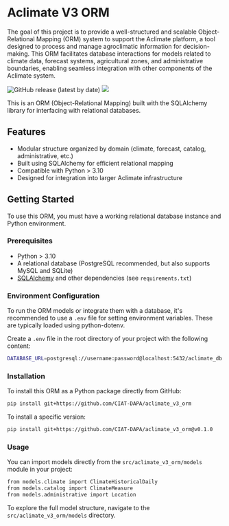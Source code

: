 # Aclimate V3 ORM

The goal of this project is to provide a well-structured and scalable Object-Relational Mapping (ORM) system to support the Aclimate platform, a tool designed to process and manage agroclimatic information for decision-making. This ORM facilitates database interactions for models related to climate data, forecast systems, agricultural zones, and administrative boundaries, enabling seamless integration with other components of the Aclimate system.

![GitHub release (latest by date)](https://img.shields.io/github/v/release/CIAT-DAPA/aclimate_v3_orm) ![](https://img.shields.io/github/v/tag/CIAT-DAPA/aclimate_v3_orm)

This is an ORM (Object-Relational Mapping) built with the SQLAlchemy library for interfacing with relational databases.

## Features

- Modular structure organized by domain (climate, forecast, catalog, administrative, etc.)
- Built using SQLAlchemy for efficient relational mapping
- Compatible with Python > 3.10
- Designed for integration into larger Aclimate infrastructure

## Getting Started

To use this ORM, you must have a working relational database instance and Python environment.

### Prerequisites

- Python > 3.10
- A relational database (PostgreSQL recommended, but also supports MySQL and SQLite)
- [SQLAlchemy](https://www.sqlalchemy.org/) and other dependencies (see `requirements.txt`)

### Environment Configuration

To run the ORM models or integrate them with a database, it's recommended to use a `.env` file for setting environment variables. These are typically loaded using python-dotenv.

Create a `.env` file in the root directory of your project with the following content:

```bash
DATABASE_URL=postgresql://username:password@localhost:5432/aclimate_db
```

### Installation

To install this ORM as a Python package directly from GitHub:

```bash
pip install git+https://github.com/CIAT-DAPA/aclimate_v3_orm
```

To install a specific version:

```bash
pip install git+https://github.com/CIAT-DAPA/aclimate_v3_orm@v0.1.0
```

### Usage

You can import models directly from the `src/aclimate_v3_orm/models` module in your project:

```bash
from models.climate import ClimateHistoricalDaily
from models.catalog import ClimateMeasure
from models.administrative import Location
```

To explore the full model structure, navigate to the `src/aclimate_v3_orm/models` directory.
